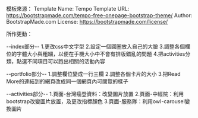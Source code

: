 
模板來源：
Template Name: Tempo
Template URL: https://bootstrapmade.com/tempo-free-onepage-bootstrap-theme/
Author: BootstrapMade.com
License: https://bootstrapmade.com/license/


所作更動：

--index部分--
1.更改css中文字型
2.設定一個圓圈放入自己的大臉
3.調整各個欄位的字體大小與粗細，以便在手機大小中不會有排版錯亂的問題
4.把activities分類，點選不同項目可以跑出相關的活動內容

--portfolio部分--
1.調整欄位變成一行三欄
2.調整各個卡片的大小
3.把Read More的連結到的網頁改成同一個網頁內可閱覽的樣子


--activities部分--
1.頁面-台灣癌登資料：改變圖片放置
2.頁面-中經院：利用bootstrap改變圖片放置，及更改指標顏色
3.頁面-服務隊：利用owl-carousel變換圖片



